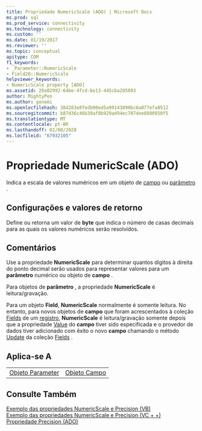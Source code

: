 ```yaml
---
title: Propriedade NumericScale (ADO) | Microsoft Docs
ms.prod: sql
ms.prod_service: connectivity
ms.technology: connectivity
ms.custom: ''
ms.date: 01/19/2017
ms.reviewer: ''
ms.topic: conceptual
apitype: COM
f1_keywords:
- _Parameter::NumericScale
- Field20::NumericScale
helpviewer_keywords:
- NumericScale property [ADO]
ms.assetid: 29a02992-64be-4fcd-be13-445cba205893
author: MightyPen
ms.author: genemi
ms.openlocfilehash: 38d283e8fedb90ed5a99143090bc6a077efa8512
ms.sourcegitcommit: b87d36c46b39af8b929ad94ec707dee8800950f5
ms.translationtype: MT
ms.contentlocale: pt-BR
ms.lasthandoff: 02/08/2020
ms.locfileid: "67932105"
---
```

# <a name="numericscale-property-ado"></a>Propriedade NumericScale (ADO)
Indica a escala de valores numéricos em um objeto de [campo](../../../ado/reference/ado-api/field-object.md) ou [parâmetro](../../../ado/reference/ado-api/parameter-object.md) .  
  
## <a name="settings-and-return-values"></a>Configurações e valores de retorno  
 Define ou retorna um valor de **byte** que indica o número de casas decimais para as quais os valores numéricos serão resolvidos.  
  
## <a name="remarks"></a>Comentários  
 Use a propriedade **NumericScale** para determinar quantos dígitos à direita do ponto decimal serão usados para representar valores para um **parâmetro** numérico ou objeto de **campo** .  
  
 Para objetos de **parâmetro** , a propriedade **NumericScale** é leitura/gravação.  
  
 Para um objeto **Field**, **NumericScale** normalmente é somente leitura. No entanto, para novos objetos de **campo** que foram acrescentados à coleção [Fields](../../../ado/reference/ado-api/fields-collection-ado.md) de um [registro](../../../ado/reference/ado-api/record-object-ado.md), **NumericScale** é leitura/gravação somente depois que a propriedade [Value](../../../ado/reference/ado-api/value-property-ado.md) do **campo** tiver sido especificada e o provedor de dados tiver adicionado com êxito o novo **campo** chamando o método [Update](../../../ado/reference/ado-api/update-method.md) da coleção [Fields](../../../ado/reference/ado-api/fields-collection-ado.md) .  
  
## <a name="applies-to"></a>Aplica-se A  
  
|||  
|-|-|  
|[Objeto Parameter](../../../ado/reference/ado-api/parameter-object.md)|[Objeto Campo](../../../ado/reference/ado-api/field-object.md)|  
  
## <a name="see-also"></a>Consulte Também  
 [Exemplo das propriedades NumericScale e Precision (VB)](../../../ado/reference/ado-api/numericscale-and-precision-properties-example-vb.md)   
 [Exemplo das propriedades NumericScale e Precision (VC + +)](../../../ado/reference/ado-api/numericscale-and-precision-properties-example-vc.md)   
 [Propriedade Precision (ADO)](../../../ado/reference/ado-api/precision-property-ado.md)
